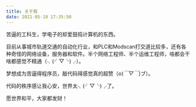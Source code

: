```yaml
---
title: 关于我
date: 2021-05-10 17:35:50
---
```


苦逼的工科生，学电子的却爱鼓捣计算机的东西。

目前从事城市轨道交通的自动化行业，和PLC和Modscan打交道比较多，还有各种奇怪的网络设备，服务器和软件。半个网络工程师、半个运维工程师，啥都会干啥都感觉不精通（╮(╯▽╰)╭）。

梦想成为苦逼得程序员，敲代码得感觉真的超赞（o(*￣▽￣*)ブ）。

代码的秩序感让我心安，世界太╮(╯▽╰)╭了。

愿世界和平，大家都发财！
